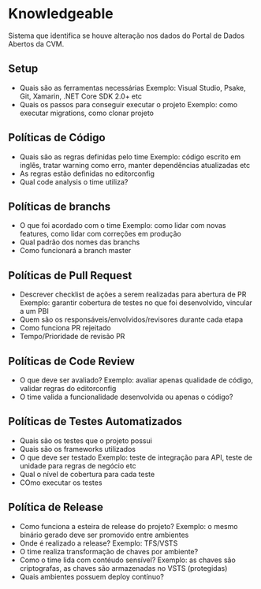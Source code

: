 # Knowledgeable

Sistema que identifica se houve alteração nos dados do Portal de Dados Abertos da CVM.


## Setup

* Quais são as ferramentas necessárias
    Exemplo: Visual Studio, Psake, Git, Xamarin, .NET Core SDK 2.0+ etc
* Quais os passos para conseguir executar o projeto
    Exemplo: como executar migrations, como clonar projeto

## Políticas de Código 

* Quais são as regras definidas pelo time
    Exemplo: código escrito em inglês, tratar warning como erro, manter dependências atualizadas etc 
* As regras estão definidas no editorconfig
* Qual code analysis o time utiliza?

## Políticas de branchs

* O que foi acordado com o time
    Exemplo: como lidar com novas features, como lidar com correções em produção
* Qual padrão dos nomes das branchs
* Como funcionará a branch master

## Políticas de Pull Request

* Descrever checklist de ações a serem realizadas para abertura de PR
    Exemplo: garantir cobertura de testes no que foi desenvolvido, vincular a um PBI
* Quem são os responsáveis/envolvidos/revisores durante cada etapa
* Como funciona PR rejeitado
* Tempo/Prioridade de revisão PR

## Políticas de Code Review

* O que deve ser avaliado?
    Exemplo: avaliar apenas qualidade de código, validar regras do editorconfig
* O time valida a funcionalidade desenvolvida ou apenas o código?

## Políticas de Testes Automatizados

* Quais são os testes que o projeto possui
* Quais são os frameworks utilizados
* O que deve ser testado
    Exemplo: teste de integração para API, teste de unidade para regras de negócio etc
* Qual o nível de cobertura para cada teste
* COmo executar os testes

## Política de Release

* Como funciona a esteira de release do projeto?
    Exemplo: o mesmo binário gerado deve ser promovido entre ambientes
* Onde é realizado a release? 
    Exemplo: TFS/VSTS
* O time realiza transformação de chaves por ambiente?
* Como o time lida com contéudo sensível?
    Exemplo: as chaves são criptografas, as chaves são armazenadas no VSTS (protegidas)
* Quais ambientes possuem deploy contínuo?
